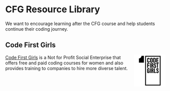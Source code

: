 # CFG Resource Library

We want to encourage learning after the CFG course and help students continue their coding journey.

## Code First Girls

<img align="right" width="100" height="100" src="./images/CFG-logo.png">[Code First Girls](https://codefirstgirls.org.uk/) is a Not for Profit Social Enterprise that offers free and paid coding courses for women and also provides training to companies to hire more diverse talent.